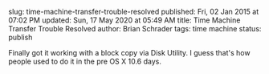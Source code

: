 slug: time-machine-transfer-trouble-resolved
published: Fri, 02 Jan 2015 at 07:02 PM
updated: Sun, 17 May 2020 at 05:49 AM
title: Time Machine Transfer Trouble Resolved
author: Brian Schrader
tags: time machine
status: publish

Finally got it working with a block copy via Disk Utility. I guess that's how people used to do it in the pre OS X 10.6 days. 

[1]: http://support.apple.com/en-us/HT202380
